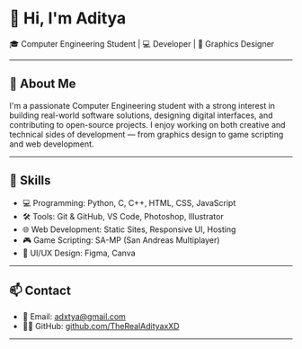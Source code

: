 # 👋 Hi, I'm Aditya 

🎓 Computer Engineering Student | 💻 Developer | 🎨 Graphics Designer

---

## 🧠 About Me

I'm a passionate Computer Engineering student with a strong interest in building real-world software solutions, designing digital interfaces, and contributing to open-source projects. I enjoy working on both creative and technical sides of development — from graphics design to game scripting and web development.

---

## 🔧 Skills

- 💻 Programming: Python, C, C++, HTML, CSS, JavaScript
- 🛠️ Tools: Git & GitHub, VS Code, Photoshop, Illustrator
- 🌐 Web Development: Static Sites, Responsive UI, Hosting
- 🎮 Game Scripting: SA-MP (San Andreas Multiplayer)
- 📱 UI/UX Design: Figma, Canva

---

## 📫 Contact

- 📧 Email: [adxtya@gmail.com](mailto:adxtya@gmail.com)
- 🧑‍💻 GitHub: [github.com/TheRealAdityaxXD](https://github.com/TheRealAdityaxXD)

---
